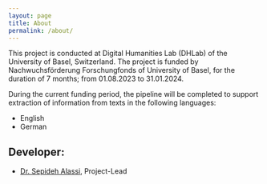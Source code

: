 ```yaml
---
layout: page
title: About
permalink: /about/
---
```


This project is conducted at Digital Humanities Lab (DHLab) of the University of Basel, Switzerland.
The project is funded by Nachwuchsförderung Forschungfonds of University of Basel, for the duration of 7 months;
from 01.08.2023 to 31.01.2024.

During the current funding period, the pipeline will be completed to support extraction of information from texts in the
following languages:
- English
- German

## Developer:
- [Dr. Sepideh Alassi](https://dhlab.philhist.unibas.ch/en/persons/sepideh-alassi/), Project-Lead
